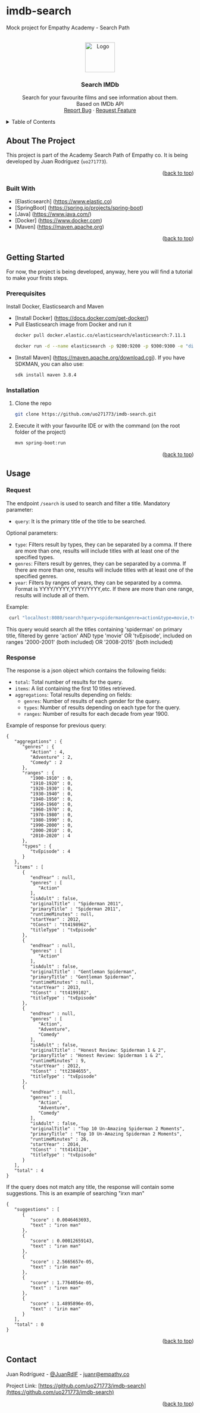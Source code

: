 # imdb-search
Mock project for Empathy Academy - Search Path
<div id="top"></div>

<!-- PROJECT LOGO -->
<br />
<div align="center">
  <a href="https://github.com/uo271773/imdb-search">
    <img src="images/logo.png" alt="Logo" width="80" height="80">
  </a>

<h3 align="center">Search IMDb</h3>

  <p align="center">
    Search for your favourite films and see information about them. <br />Based on IMDb API
    <br />
    <a href="https://github.com/uo271773/imdb-search/issues">Report Bug</a>
    ·
    <a href="https://github.com/uo271773/imdb-search/issues">Request Feature</a>
  </p>
</div>



<!-- TABLE OF CONTENTS -->
<details>
  <summary>Table of Contents</summary>
  <ol>
    <li>
      <a href="#about-the-project">About The Project</a>
      <ul>
        <li><a href="#built-with">Built With</a></li>
      </ul>
    </li>
    <li>
      <a href="#getting-started">Getting Started</a>
      <ul>
        <li><a href="#prerequisites">Prerequisites</a></li>
        <li><a href="#installation">Installation</a></li>
      </ul>
    </li>
    <li><a href="#usage">Usage</a></li>
    <li><a href="#contact">Contact</a></li>
  </ol>
</details>



<!-- ABOUT THE PROJECT -->
## About The Project

This project is part of the Academy Search Path of Empathy co. It is being developed by Juan Rodríguez (`uo271773`).

<p align="right">(<a href="#top">back to top</a>)</p>



### Built With

* [Elasticsearch] (https://www.elastic.co)
* [SpringBoot] (https://spring.io/projects/spring-boot)
* [Java] (https://www.java.com/)
* [Docker] (https://www.docker.com)
* [Maven] (https://maven.apache.org)

<p align="right">(<a href="#top">back to top</a>)</p>



<!-- GETTING STARTED -->
## Getting Started

For now, the project is being developed, anyway, here you will find a tutorial to make your firsts steps.

### Prerequisites

Install Docker, Elasticsearch and Maven
* [Install Docker] (https://docs.docker.com/get-docker/)
* Pull Elasticsearch image from Docker and run it
  ```sh
  docker pull docker.elastic.co/elasticsearch/elasticsearch:7.11.1
  ```
  ```sh
  docker run -d --name elasticsearch -p 9200:9200 -p 9300:9300 -e "discovery.type=single-node" docker.elastic.co/elasticsearch/elasticsearch:7.11.1
  ```
* [Install Maven] (https://maven.apache.org/download.cgi). If you have SDKMAN, you can also use:
  ```sh
  sdk install maven 3.8.4
  ```
 

### Installation

1. Clone the repo
   ```sh
   git clone https://github.com/uo271773/imdb-search.git
   ```
2. Execute it with your favourite IDE or with the command (on the root folder of the project)
   ```sh
   mvn spring-boot:run
   ```

<p align="right">(<a href="#top">back to top</a>)</p>



<!-- USAGE EXAMPLES -->
## Usage

### Request

The endpoint `/search` is used to search and filter a title.
Mandatory parameter:
* `query`: It is the primary title of the title to be searched.

Optional parameters:
* `type`: Filters result by types, they can be separated by a comma.
If there are more than one, results will include titles with at least
one of the specified types.
* `genres`: Filters result by genres, they can be separated by a comma.
If there are more than one, results will include titles with 
at least one of the specified genres.
* `year`: Filters by ranges of years, they can be separated by a comma.
Format is YYYY/YYYY,YYYY/YYYY,etc. If there are more than one range,
results will include all of them. 

Example:
  ```sh
   curl "localhost:8080/search?query=spiderman&genre=action&type=movie,tvEpisode&year=2000/2001,2008/2015"
   ```
This query would search all the titles containing 'spiderman' on 
primary title, filtered by genre 'action' AND type 'movie' OR 'tvEpisode',
included on ranges '2000-2001' (both included) OR '2008-2015'
(both included)

### Response

The response is a json object which contains the following fields:
* `total`: Total number of results for the query.
* `items`: A list containing the first 10 titles retrieved.
* `aggregations`: Total results depending on fields:
  * `genres`: Number of results of each gender for the query.
  * `types`: Number of results depending on each type for the query.
  * `ranges`: Number of results for each decade from year 1900.

Example of response for previous query:

```{toggle}
{
   "aggregations" : {
      "genres" : {
         "Action" : 4,
         "Adventure" : 2,
         "Comedy" : 2
      },
      "ranges" : {
         "1900-1910" : 0,
         "1910-1920" : 0,
         "1920-1930" : 0,
         "1930-1940" : 0,
         "1940-1950" : 0,
         "1950-1960" : 0,
         "1960-1970" : 0,
         "1970-1980" : 0,
         "1980-1990" : 0,
         "1990-2000" : 0,
         "2000-2010" : 0,
         "2010-2020" : 4
      },
      "types" : {
         "tvEpisode" : 4
      }
   },
   "items" : [
      {
         "endYear" : null,
         "genres" : [
            "Action"
         ],
         "isAdult" : false,
         "originalTitle" : "Spiderman 2011",
         "primaryTitle" : "Spiderman 2011",
         "runtimeMinutes" : null,
         "startYear" : 2012,
         "tConst" : "tt4198962",
         "titleType" : "tvEpisode"
      },
      {
         "endYear" : null,
         "genres" : [
            "Action"
         ],
         "isAdult" : false,
         "originalTitle" : "Gentleman Spiderman",
         "primaryTitle" : "Gentleman Spiderman",
         "runtimeMinutes" : null,
         "startYear" : 2013,
         "tConst" : "tt4199102",
         "titleType" : "tvEpisode"
      },
      {
         "endYear" : null,
         "genres" : [
            "Action",
            "Adventure",
            "Comedy"
         ],
         "isAdult" : false,
         "originalTitle" : "Honest Review: Spiderman 1 & 2",
         "primaryTitle" : "Honest Review: Spiderman 1 & 2",
         "runtimeMinutes" : 9,
         "startYear" : 2012,
         "tConst" : "tt2384655",
         "titleType" : "tvEpisode"
      },
      {
         "endYear" : null,
         "genres" : [
            "Action",
            "Adventure",
            "Comedy"
         ],
         "isAdult" : false,
         "originalTitle" : "Top 10 Un-Amazing Spiderman 2 Moments",
         "primaryTitle" : "Top 10 Un-Amazing Spiderman 2 Moments",
         "runtimeMinutes" : 26,
         "startYear" : 2014,
         "tConst" : "tt4143124",
         "titleType" : "tvEpisode"
      }
   ],
   "total" : 4
}
```

If the query does not match any title, the response will contain some 
suggestions. This is an example of searching "irxn man"

```
{
   "suggestions" : [
      {
         "score" : 0.0046463693,
         "text" : "iron man"
      },
      {
         "score" : 0.00012659143,
         "text" : "iran man"
      },
      {
         "score" : 2.5665657e-05,
         "text" : "irán man"
      },
      {
         "score" : 1.7764054e-05,
         "text" : "iren man"
      },
      {
         "score" : 1.4895896e-05,
         "text" : "irin man"
      }
   ],
   "total" : 0
}
```
<p align="right">(<a href="#top">back to top</a>)</p>

<!-- CONTACT -->
## Contact

Juan Rodríguez - [@JuanRdlF](https://twitter.com/JuanRdlF) - juanr@empathy.co

Project Link: [https://github.com/uo271773/imdb-search](https://github.com/uo271773/imdb-search)

<p align="right">(<a href="#top">back to top</a>)</p>

